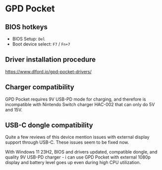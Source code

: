 # GPD Pocket

## BIOS hotkeys
- BIOS Setup: `Del`
- Boot device select: `F7` / `Fn+7`

## Driver installation procedure
https://www.dlford.io/gpd-pocket-drivers/

## Charger compatibility
GPD Pocket requires 9V USB-PD mode for charging, and therefore is incompatible with Nintendo Switch charger HAC-002 that can only do 5V and 15V.

## USB-C dongle compatibility
Quite a few reviews of this device mention issues with external display support through USB-C. These issues seem to be fixed now. 

With Windows 11 23H2, BIOS and drivers updated, compatible dongle, and quality 9V USB-PD charger - i can use GPD Pocket with external 1080p display and battery level goes up even during high CPU utilization.
